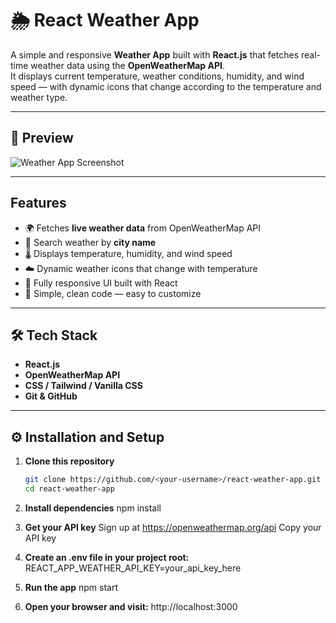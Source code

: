 # 🌦️ React Weather App

A simple and responsive **Weather App** built with **React.js** that fetches real-time weather data using the **OpenWeatherMap API**.  
It displays current temperature, weather conditions, humidity, and wind speed — with dynamic icons that change according to the temperature and weather type.

---

## 📸 Preview

![Weather App Screenshot](./src/assets/previewImages)

---

##  Features

- 🌍 Fetches **live weather data** from OpenWeatherMap API  
- 📍 Search weather by **city name**  
- 🌡️ Displays temperature, humidity, and wind speed  
- ☁️ Dynamic weather icons that change with temperature  
- 📱 Fully responsive UI built with React  
- 🧩 Simple, clean code — easy to customize  

---

## 🛠️ Tech Stack

- **React.js**
- **OpenWeatherMap API**
- **CSS / Tailwind / Vanilla CSS**
- **Git & GitHub**

---

## ⚙️ Installation and Setup

1. **Clone this repository**
   ```bash
   git clone https://github.com/<your-username>/react-weather-app.git
   cd react-weather-app
2. **Install dependencies**
    npm install

3. **Get your API key**
   Sign up at  https://openweathermap.org/api
   Copy your API key

4. **Create an .env file in your project root:**
   REACT_APP_WEATHER_API_KEY=your_api_key_here

5. **Run the app**
   npm start

6. **Open your browser and visit:**
   http://localhost:3000
